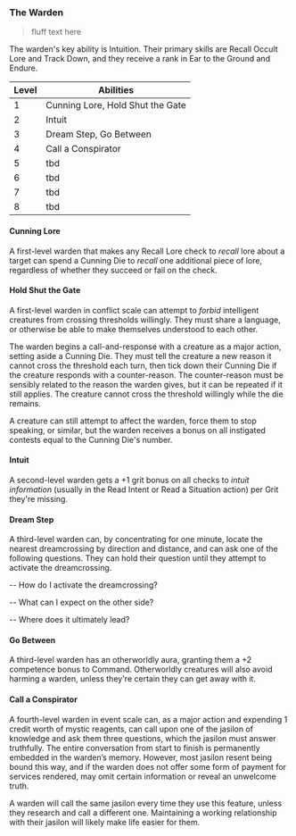 ### The Warden

> fluff text here

The warden's key ability is Intuition. Their primary skills are Recall Occult Lore and Track Down, and they receive a rank in Ear to the Ground and Endure.

| Level | Abilities |
| ----- | --------- |
| 1 | Cunning Lore, Hold Shut the Gate |
| 2 | Intuit |
| 3 | Dream Step, Go Between |
| 4 | Call a Conspirator |
| 5 | tbd |
| 6 | tbd |
| 7 | tbd |
| 8 | tbd |

#### Cunning Lore
A first-level warden that makes any Recall Lore check to _recall_ lore about a target can spend a Cunning Die to _recall_ one additional piece of lore, regardless of whether they succeed or fail on the check.

#### Hold Shut the Gate
A first-level warden in conflict scale can attempt to _forbid_ intelligent creatures from crossing thresholds willingly. They must share a language, or otherwise be able to make themselves understood to each other.

The warden begins a call-and-response with a creature as a major action, setting aside a Cunning Die. They must tell the creature a new reason it cannot cross the threshold each turn, then tick down their Cunning Die if the creature responds with a counter-reason. The counter-reason must be sensibly related to the reason the warden gives, but it can be repeated if it still applies. The creature cannot cross the threshold willingly while the die remains. 

A creature can still attempt to affect the warden, force them to stop speaking, or similar, but the warden receives a bonus on all instigated contests equal to the Cunning Die's number.

#### Intuit
A second-level warden gets a +1 grit bonus on all checks to _intuit information_ (usually in the Read Intent or Read a Situation action) per Grit they're missing.

#### Dream Step
A third-level warden can, by concentrating for one minute, locate the nearest dreamcrossing by direction and distance, and can ask one of the following questions. They can hold their question until they attempt to activate the dreamcrossing.

-- How do I activate the dreamcrossing?

-- What can I expect on the other side?

-- Where does it ultimately lead?

#### Go Between
A third-level warden has an otherworldly aura, granting them a +2 competence bonus to Command. Otherworldly creatures will also avoid harming a warden, unless they're certain they can get away with it.

#### Call a Conspirator
A fourth-level warden in event scale can, as a major action and expending 1 credit worth of mystic reagents, can call upon one of the jasilon of knowledge and ask them three questions, which the jasilon must answer truthfully. The entire conversation from start to finish is permanently embedded in the warden’s memory. However, most jasilon resent being bound this way, and if the warden does not offer some form of payment for services rendered, may omit certain information or reveal an unwelcome truth.

A warden will call the same jasilon every time they use this feature, unless they research and call a different one. Maintaining a working relationship with their jasilon will likely make life easier for them. 
